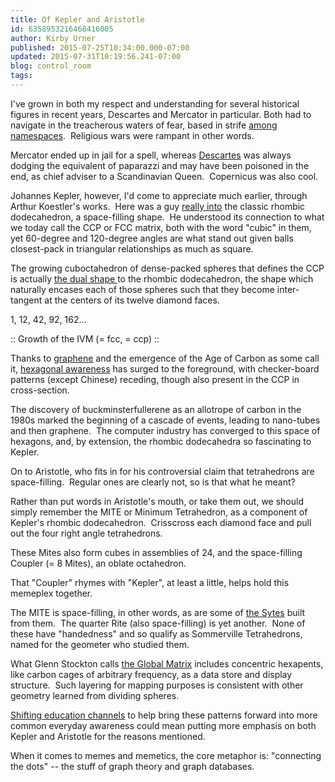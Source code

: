 ```yaml
---
title: Of Kepler and Aristotle
id: 6358953216468416005
author: Kirby Urner
published: 2015-07-25T10:34:00.000-07:00
updated: 2015-07-31T10:19:56.241-07:00
blog: control_room
tags: 
---
```


[](https://www.flickr.com/photos/kirbyurner/19378784383/in/dateposted-public/)

I've grown in both my respect and understanding for several historical figures in recent years, Descartes and Mercator in particular.  Both had to navigate in the treacherous waters of fear, based in strife [among namespaces](http://worldgame.blogspot.com/2006/04/another-wittgenstein-essay.html).  Religious wars were rampant in other words.

Mercator ended up in jail for a spell, whereas [Descartes](http://reasonsociety.blogspot.com/2011/08/descartes-secret-notebook-1.html) was always dodging the equivalent of paparazzi and may have been poisoned in the end, as chief adviser to a Scandinavian Queen.  Copernicus was also cool.

Johannes Kepler, however, I'd come to appreciate much earlier, through Arthur Koestler's works.  Here was a guy [really into](http://www.keplersdiscovery.com/SixCornered.html) the classic rhombic dodecahedron, a space-filling shape.  He understood its connection to what we today call the CCP or FCC matrix, both with the word "cubic" in them, yet 60-degree and 120-degree angles are what stand out given balls closest-pack in triangular relationships as much as square.

The growing cuboctahedron of dense-packed spheres that defines the CCP is actually [the dual shape ](http://coffeeshopsnet.blogspot.com/2015/07/mind-gap.html)to the rhombic dodecahedron, the shape which naturally encases each of those spheres such that they become inter-tangent at the centers of its twelve diamond faces.

[](http://www.4dsolutions.net/ocn/graphics/cubanim.gif)1, 12, 42, 92, 162...

:: Growth of the IVM (= fcc, = ccp) ::

Thanks to [graphene](http://controlroom.blogspot.com/2013/11/isepp-kick-off-2013-2014.html) and the emergence of the Age of Carbon as some call it, [hexagonal awareness](http://hexagonalawarenessproject.tumblr.com/) has surged to the foreground, with checker-board patterns (except Chinese) receding, though also present in the CCP in cross-section.

The discovery of buckminsterfullerene as an allotrope of carbon in the 1980s marked the beginning of a cascade of events, leading to nano-tubes and then graphene.  The computer industry has converged to this space of hexagons, and, by extension, the rhombic dodecahedra so fascinating to Kepler.

On to Aristotle, who fits in for his controversial claim that tetrahedrons are space-filling.  Regular ones are clearly not, so is that what he meant?

Rather than put words in Aristotle's mouth, or take them out, we should simply remember the MITE or Minimum Tetrahedron, as a component of Kepler's rhombic dodecahedron.  Crisscross each diamond face and pull out the four right angle tetrahedrons.

These Mites also form cubes in assemblies of 24, and the space-filling Coupler (= 8 Mites), an oblate octahedron.

That "Coupler" rhymes with "Kepler", at least a little, helps hold this memeplex together.

The MITE is space-filling, in other words, as are some of [the Sytes](http://worldgame.blogspot.com/2009/03/forbidden-knowledge.html) built from them.  The quarter Rite (also space-filling) is yet another.  None of these have "handedness" and so qualify as Sommerville Tetrahedrons, named for the geometer who studied them.

What Glenn Stockton calls [the Global Matrix](http://worldgame.blogspot.com/2006/03/global-matrix-wanderers-meeting.html) includes concentric hexapents, like carbon cages of arbitrary frequency, as a data store and display structure.  Such layering for mapping purposes is consistent with other geometry learned from dividing spheres.

[Shifting education channels](http://worldgame.blogspot.com/2009/04/gis-2009.html) to help bring these patterns forward into more common everyday awareness could mean putting more emphasis on both Kepler and Aristotle for the reasons mentioned.

When it comes to memes and memetics, the core metaphor is: "connecting the dots" -- the stuff of graph theory and graph databases.